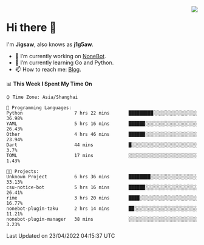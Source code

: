 <a href="#">
  <img align="right" src="https://github-readme-stats.vercel.app/api?username=j1g5awi&count_private=true&show_icons=true&title_color=80070B&text_color=B3B3B3&bg_color=212121&icon_color=80070B" />
</a>

# Hi there 👋

I'm **Jigsaw**, also knows as **j1g5aw**.

- 🔭 I’m currently working on [NoneBot](https://github.com/nonebot).
- 🌱 I’m currently learning Go and Python.
- 📫 How to reach me: [Blog](https://blog.maddestroyer.xyz/).

<!--START_SECTION:waka-->
📊 **This Week I Spent My Time On** 

```text
⌚︎ Time Zone: Asia/Shanghai

💬 Programming Languages: 
Python                   7 hrs 22 mins       █████████░░░░░░░░░░░░░░░░   36.98% 
YAML                     5 hrs 16 mins       ██████░░░░░░░░░░░░░░░░░░░   26.43% 
Other                    4 hrs 46 mins       ██████░░░░░░░░░░░░░░░░░░░   23.94% 
Dart                     44 mins             █░░░░░░░░░░░░░░░░░░░░░░░░   3.7% 
TOML                     17 mins             ░░░░░░░░░░░░░░░░░░░░░░░░░   1.43%

🐱‍💻 Projects: 
Unknown Project          6 hrs 36 mins       ████████░░░░░░░░░░░░░░░░░   33.13% 
csu-notice-bot           5 hrs 16 mins       ██████░░░░░░░░░░░░░░░░░░░   26.41% 
rime                     3 hrs 20 mins       ████░░░░░░░░░░░░░░░░░░░░░   16.77% 
nonebot-plugin-taku      2 hrs 14 mins       ██░░░░░░░░░░░░░░░░░░░░░░░   11.21% 
nonebot-plugin-manager   38 mins             ░░░░░░░░░░░░░░░░░░░░░░░░░   3.23%

```


 Last Updated on 23/04/2022 04:15:37 UTC
<!--END_SECTION:waka-->
